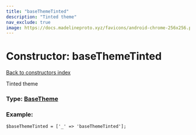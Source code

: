 ```yaml
---
title: "baseThemeTinted"
description: "Tinted theme"
nav_exclude: true
image: https://docs.madelineproto.xyz/favicons/android-chrome-256x256.png
---
```

# Constructor: baseThemeTinted  
[Back to constructors index](/API_docs/constructors/index.html)



Tinted theme




### Type: [BaseTheme](/API_docs/types/BaseTheme.html)


### Example:

```
$baseThemeTinted = ['_' => 'baseThemeTinted'];
```  
